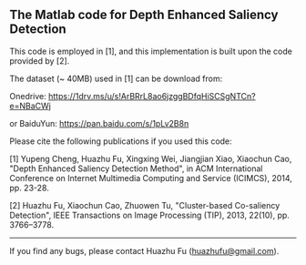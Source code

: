 The Matlab code for Depth Enhanced Saliency Detection
--------------------------------------------------------------------------------

This code is employed in [1], and this implementation is built upon the code provided by [2].

The dataset (~ 40MB) used in [1] can be download from: 

Onedrive:
https://1drv.ms/u/s!ArBRrL8ao6jzggBDfqHiSCSgNTCn?e=NBaCWj

or BaiduYun:
https://pan.baidu.com/s/1pLv2B8n

Please cite the following publications if you used this code:

[1] Yupeng Cheng, Huazhu Fu, Xingxing Wei, Jiangjian Xiao, Xiaochun Cao, 
"Depth Enhanced Saliency Detection Method", 
in ACM International Conference on Internet Multimedia Computing and Service (ICIMCS), 2014, pp. 23-28.

[2] Huazhu Fu, Xiaochun Cao, Zhuowen Tu, 
"Cluster-based Co-saliency Detection", 
IEEE Transactions on Image Processing (TIP), 2013, 22(10), pp. 3766–3778.

--------------------------------------------------------------------------------
If you find any bugs, please contact Huazhu Fu (huazhufu@gmail.com).
